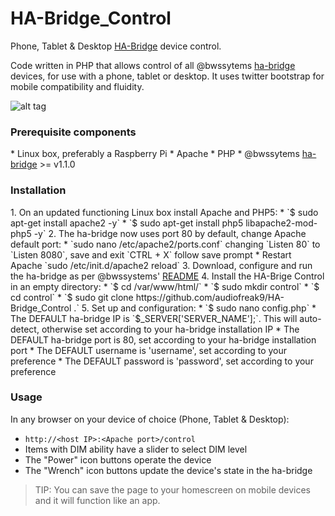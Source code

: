 # HA-Bridge_Control
Phone, Tablet &amp; Desktop <a href="https://github.com/bwssytems/ha-bridge">HA-Bridge</a> device control.

Code written in PHP that allows control of all @bwssytems <a href="https://github.com/bwssytems/ha-bridge#ha-bridge-usage-and-configuration">ha-bridge</a> devices, for use with a phone, tablet or desktop.  It uses twitter bootstrap for mobile compatibility and fluidity.

![alt tag](http://coreyswrite.com/wp-content/uploads/2016/11/HABridgeControl.png)

<h3>Prerequisite components</h3>
* Linux box, preferably a Raspberry Pi
* Apache
* PHP
* @bwssytems <a href="https://github.com/bwssytems/ha-bridge/releases">ha-bridge</a> >= v1.1.0


<h3>Installation</h3>
1. On an updated functioning Linux box install Apache and PHP5:
  * `$ sudo apt-get install apache2 -y`
  * `$ sudo apt-get install php5 libapache2-mod-php5 -y`
2. The ha-bridge now uses port 80 by default, change Apache default port:
  * `sudo nano /etc/apache2/ports.conf` changing `Listen 80` to `Listen 8080`, save and exit `CTRL + X` follow save prompt
  * Restart Apache `sudo /etc/init.d/apache2 reload`
3. Download, configure and run the ha-bridge as per @bwssystems' <a href="https://github.com/bwssytems/ha-bridge">README</a> 
4. Install the HA-Brige Control in an empty directory:
  * `$ cd /var/www/html/`
  * `$ sudo mkdir control`
  * `$ cd control`
  * `$ sudo git clone https://github.com/audiofreak9/HA-Bridge_Control .`
5. Set up and configuration:
  * `$ sudo nano config.php`
  * The DEFAULT ha-bridge IP is `$_SERVER['SERVER_NAME'];`.  This will auto-detect, otherwise set according to your ha-bridge installation IP
  * The DEFAULT ha-bridge port is 80, set according to your ha-bridge installation port
  * The DEFAULT username is 'username', set according to your preference
  * The DEFAULT password is 'password', set according to your preference


<h3>Usage</h3>
In any browser on your device of choice (Phone, Tablet &amp; Desktop):

* `http://<host IP>:<Apache port>/control`
* Items with DIM ability have a slider to select DIM level
* The "Power" icon buttons operate the device
* The "Wrench" icon buttons update the device's state in the ha-bridge

> TIP: You can save the page to your homescreen on mobile devices and it will function like an app.
